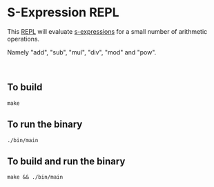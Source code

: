 <br>

# S-Expression REPL

This [REPL](https://en.wikipedia.org/wiki/Read%E2%80%93eval%E2%80%93print_loop) will evaluate [s-expressions](https://en.wikipedia.org/wiki/S-expression) for a small number of arithmetic operations.

Namely "add", "sub", "mul", "div", "mod" and "pow".

<br>

## To build

```
make
```

## To run the binary

```
./bin/main
```

## To build and run the binary

```
make && ./bin/main
```
<br>
